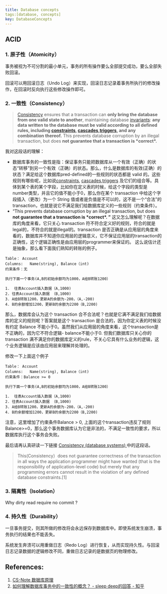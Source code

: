 ```yaml
---
title: Database concepts
tags:[database, concepts]
key: DatabaseConcepts
---
```


## ACID

### 1. 原子性（Atomicity）

事务被视为不可分割的最小单元，事务的所有操作要么全部提交成功，要么全部失败回滚。

回滚可以用回滚日志（Undo Log）来实现，回滚日志记录着事务所执行的修改操作，在回滚时反向执行这些修改操作即可。

### 2. 一致性（Consistency）

> [Consistency](https://link.zhihu.com/?target=https%3A//en.wikipedia.org/wiki/Consistency_(database_systems)) ensures that a transaction can **only bring the database from one valid state to another**, maintaining database [invariants](https://link.zhihu.com/?target=https%3A//en.wikipedia.org/wiki/Invariant_(computer_science)): **any data written to the database must be valid according to all defined rules, including [constraints](https://link.zhihu.com/?target=https%3A//en.wikipedia.org/wiki/Integrity_constraints), [cascades](https://link.zhihu.com/?target=https%3A//en.wikipedia.org/wiki/Cascading_rollback),[triggers](https://link.zhihu.com/?target=https%3A//en.wikipedia.org/wiki/Database_trigger), and any combination thereof.** This prevents database corruption by an illegal transaction, but does **not guarantee that a transaction is \*correct\*.**

我对这段话的理解：

- 数据库事务的一致性是指：保证事务只能把数据库从一个有效（正确）的状态“转移”到另一个有效（正确）的状态。那么，什么是数据库的有效(正确）的状态？满足给这个数据库pred-defined的一些规则的状态都是 valid 的。这些规则有哪些呢，比如说[constraints](https://link.zhihu.com/?target=https%3A//en.wikipedia.org/wiki/Integrity_constraints), [cascades](https://link.zhihu.com/?target=https%3A//en.wikipedia.org/wiki/Cascading_rollback),[triggers](https://link.zhihu.com/?target=https%3A//en.wikipedia.org/wiki/Database_trigger) 及它们的组合等。具体到某个表的某个字段，比如你在定义表的时候，给这个字段的类型是number类型，并且它的值不能小于0，那么你在某个 transaction 中给这个字段插入（更改）为一个 String 值或者是负值是不可以的，这不是一个“合法”的transaction，也就是说它不满足我们给数据库定义的一些规则（约束条件）。
- “This prevents database corruption by an illegal transaction, but does **not guarantee that a transaction is \*correct\*. ”** 这又怎么理解呢？在数据库的角度来看，它只关心 transaction 符不符合定义好的规则，符合的就是legal的，不符合的就是illegal的。transaction 是否正确是从应用层的角度来看的，数据库并不知道你应用层的逻辑意义，它不保证应用层的transaction的正确性，这个逻辑正确性是由应用层的programmer来保证的。 这么说估计还是抽象，那么看下面我们熟知的转账的例子。

```text
Table： Account
Columns:   Name(string), Balance（int)
约束条件：无

执行下面一个事务(A,B的初始余额均为1000，A给B转账1200）

1.  往表Account插入数据（A,1000)
2. 往表Account插入数据 （B,1000)
3. A给B转账1200，更新A的余额为-200，（A,-200)
4. B的余额增加1200，更新B的余额为2200（B,2200)
```

那么，数据库会认为这个 transaction 合不合法呢？也就是它满不满足我们给数据库的定义的规则呢？答案就是这个 transaction 是合法的，因为你定义表的时候没有约定 Balance 不能小于0。虽然我们从应用层的角度来看，这个transaction是不正确的，因为它不符合逻辑- balance不能小于0. 但我们数据库只关心你的 transaction 满不满足你的数据库定义的rule，不关心它具有什么业务的逻辑，这个业务逻辑是应该由应用层来理解并处理的。

修改一下上面这个例子

```text
Table： Account
Columns:   Name(string), Balance（int)
约束条件：Balance >= 0

执行下面一个事务(A,B的初始余额均为1000，A给B转账1200）

1.  往表Account插入数据（A,1000)
2. 往表Account插入数据 （B,1000)
3. A给B转账1200，更新A的余额为-200，（A,-200)
4. B的余额增加1200，更新B的余额为2200（B,2200)
```

注意，这里增加了约束条件Balance > 0, 上面的这个transaction违反了规则Balance>=0，那么这个事务数据库认为它是非法的，不满足一致性的要求，所以数据库执行这个事务会失败。

最后请再认真研读一下链接 [Consistency (database systems) ](https://link.zhihu.com/?target=https%3A//en.wikipedia.org/wiki/Consistency_(database_systems))中的这段话。

> This(Consistency）does not guarantee correctness of the transaction in all ways the application programmer might have wanted (that is the responsibility of application-level code) but merely that any programming errors cannot result in the violation of any defined database constraints.[1]

### 3. 隔离性（Isolation）

Why dirty read require no commit ?

### 4. 持久性（Durability）

一旦事务提交，则其所做的修改将会永远保存到数据库中。即使系统发生崩溃，事务执行的结果也不能丢失。

系统发生奔溃可以用重做日志（Redo Log）进行恢复，从而实现持久性。与回滚日志记录数据的逻辑修改不同，重做日志记录的是数据页的物理修改。


## References:
1. [CS-Note 数据库原理](https://cyc2018.github.io/CS-Notes/#/notes/%E6%95%B0%E6%8D%AE%E5%BA%93%E7%B3%BB%E7%BB%9F%E5%8E%9F%E7%90%86)
2. [如何理解数据库事务中的一致性的概念？ - sleep deep的回答 - 知乎](https://www.zhihu.com/question/31346392/answer/569142076)